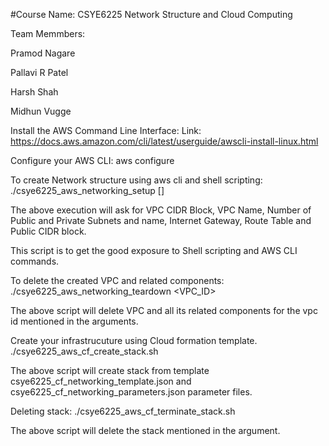 #Course Name: CSYE6225 Network Structure and Cloud Computing

Team Memmbers:

Pramod Nagare

Pallavi R Patel

Harsh Shah

Midhun Vugge

Install the AWS Command Line Interface: Link: https://docs.aws.amazon.com/cli/latest/userguide/awscli-install-linux.html

Configure your AWS CLI: aws configure

To create Network structure using aws cli and shell scripting: ./csye6225_aws_networking_setup []

The above execution will ask for VPC CIDR Block, VPC Name, Number of Public and Private Subnets and name, Internet Gateway, Route Table and Public CIDR block.

This script is to get the good exposure to Shell scripting and AWS CLI commands.

To delete the created VPC and related components: ./csye6225_aws_networking_teardown <VPC_ID>

The above script will delete VPC and all its related components for the vpc id mentioned in the arguments.

Create your infrastrucuture using Cloud formation template. ./csye6225_aws_cf_create_stack.sh

The above script will create stack from template csye6225_cf_networking_template.json and csye6225_cf_networking_parameters.json parameter files.

Deleting stack: ./csye6225_aws_cf_terminate_stack.sh

The above script will delete the stack mentioned in the argument.
